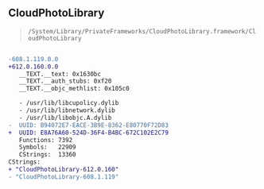 ## CloudPhotoLibrary

> `/System/Library/PrivateFrameworks/CloudPhotoLibrary.framework/CloudPhotoLibrary`

```diff

-608.1.119.0.0
+612.0.160.0.0
   __TEXT.__text: 0x1630bc
   __TEXT.__auth_stubs: 0xf20
   __TEXT.__objc_methlist: 0x105c0

   - /usr/lib/libcupolicy.dylib
   - /usr/lib/libnetwork.dylib
   - /usr/lib/libobjc.A.dylib
-  UUID: B94072E7-EACE-3B9E-8362-E80770F72D83
+  UUID: E8A76A60-524D-36F4-B4BC-672C102E2C79
   Functions: 7392
   Symbols:   22909
   CStrings:  13360
CStrings:
+ "CloudPhotoLibrary-612.0.160"
- "CloudPhotoLibrary-608.1.119"

```
